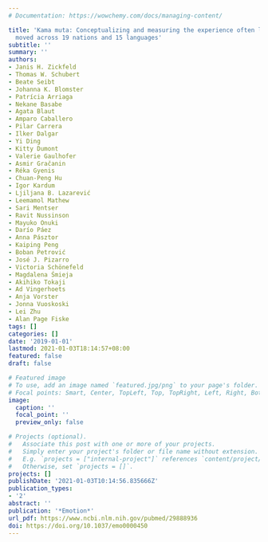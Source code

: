```yaml
---
# Documentation: https://wowchemy.com/docs/managing-content/

title: 'Kama muta: Conceptualizing and measuring the experience often labelled being
  moved across 19 nations and 15 languages'
subtitle: ''
summary: ''
authors:
- Janis H. Zickfeld
- Thomas W. Schubert
- Beate Seibt
- Johanna K. Blomster
- Patrícia Arriaga
- Nekane Basabe
- Agata Blaut
- Amparo Caballero
- Pilar Carrera
- Ilker Dalgar
- Yi Ding
- Kitty Dumont
- Valerie Gaulhofer
- Asmir Gračanin
- Réka Gyenis
- Chuan-Peng Hu
- Igor Kardum
- Ljiljana B. Lazarević
- Leemamol Mathew
- Sari Mentser
- Ravit Nussinson
- Mayuko Onuki
- Darío Páez
- Anna Pásztor
- Kaiping Peng
- Boban Petrović
- José J. Pizarro
- Victoria Schönefeld
- Magdalena Śmieja
- Akihiko Tokaji
- Ad Vingerhoets
- Anja Vorster
- Jonna Vuoskoski
- Lei Zhu
- Alan Page Fiske
tags: []
categories: []
date: '2019-01-01'
lastmod: 2021-01-03T18:14:57+08:00
featured: false
draft: false

# Featured image
# To use, add an image named `featured.jpg/png` to your page's folder.
# Focal points: Smart, Center, TopLeft, Top, TopRight, Left, Right, BottomLeft, Bottom, BottomRight.
image:
  caption: ''
  focal_point: ''
  preview_only: false

# Projects (optional).
#   Associate this post with one or more of your projects.
#   Simply enter your project's folder or file name without extension.
#   E.g. `projects = ["internal-project"]` references `content/project/deep-learning/index.md`.
#   Otherwise, set `projects = []`.
projects: []
publishDate: '2021-01-03T10:14:56.835666Z'
publication_types:
- '2'
abstract: ''
publication: '*Emotion*'
url_pdf: https://www.ncbi.nlm.nih.gov/pubmed/29888936
doi: https://doi.org/10.1037/emo0000450
---
```

